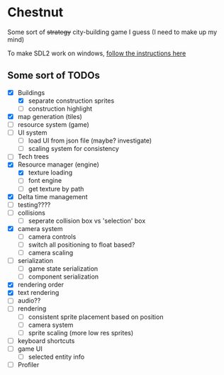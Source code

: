 # Chestnut

Some sort of ~~strategy~~ city-building game I guess (I need to make up my mind)

To make SDL2 work on windows, [follow the instructions here](https://github.com/Rust-SDL2/rust-sdl2#windows-msvc)

## Some sort of TODOs

- [x] Buildings
  - [x] separate construction sprites
  - [ ] construction highlight
- [x] map generation (tiles)
- [ ] resource system (game)
- [ ] UI system
  - [ ] load UI from json file (maybe? investigate)
  - [ ] scaling system for consistency
- [ ] Tech trees
- [x] Resource manager (engine)
  - [x] texture loading
  - [ ] font engine
  - [ ] get texture by path
- [x] Delta time management
- [ ] testing????
- [ ] collisions
  - [ ] seperate collision box vs 'selection' box
- [x] camera system
  - [ ] camera controls
  - [ ] switch all positioning to float based?
  - [ ] camera scaling
- [ ] serialization
  - [ ] game state serialization
  - [ ] component serialization
- [x] rendering order
- [x] text rendering
- [ ] audio??
- [ ] rendering
  - [ ] consistent sprite placement based on position
  - [ ] camera system
  - [ ] sprite scaling (more low res sprites)
- [ ] keyboard shortcuts
- [ ] game UI
  - [ ] selected entity info
- [ ] Profiler